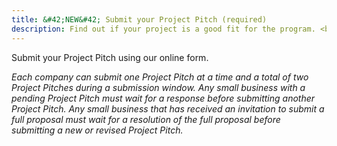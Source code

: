 ```yaml
---
title: &#42;NEW&#42; Submit your Project Pitch (required)
description: Find out if your project is a good fit for the program. <br>Processing time&#58; Up to three weeks.
---
```

Submit your Project Pitch using our online form.

*Each company can submit one Project Pitch at a time and a total of two Project Pitches during a submission window. Any small business with a pending Project Pitch must wait for a response before submitting another Project Pitch. Any small business that has received an invitation to submit a full proposal must wait for a resolution of the full proposal before submitting a new or revised Project Pitch.*
